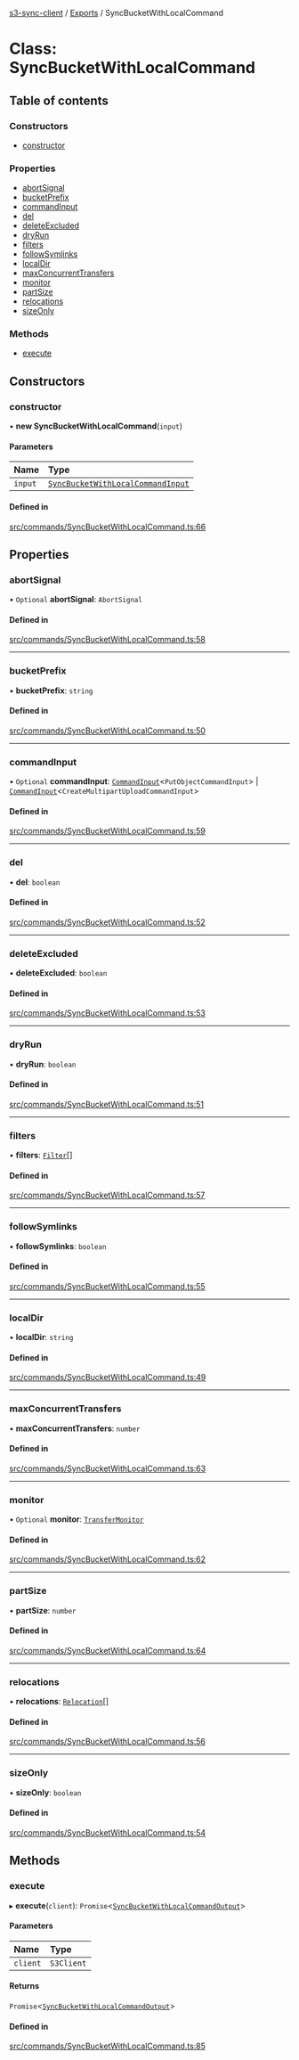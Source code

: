 [s3-sync-client](../README.md) / [Exports](../modules.md) / SyncBucketWithLocalCommand

# Class: SyncBucketWithLocalCommand

## Table of contents

### Constructors

- [constructor](SyncBucketWithLocalCommand.md#constructor)

### Properties

- [abortSignal](SyncBucketWithLocalCommand.md#abortsignal)
- [bucketPrefix](SyncBucketWithLocalCommand.md#bucketprefix)
- [commandInput](SyncBucketWithLocalCommand.md#commandinput)
- [del](SyncBucketWithLocalCommand.md#del)
- [deleteExcluded](SyncBucketWithLocalCommand.md#deleteexcluded)
- [dryRun](SyncBucketWithLocalCommand.md#dryrun)
- [filters](SyncBucketWithLocalCommand.md#filters)
- [followSymlinks](SyncBucketWithLocalCommand.md#followsymlinks)
- [localDir](SyncBucketWithLocalCommand.md#localdir)
- [maxConcurrentTransfers](SyncBucketWithLocalCommand.md#maxconcurrenttransfers)
- [monitor](SyncBucketWithLocalCommand.md#monitor)
- [partSize](SyncBucketWithLocalCommand.md#partsize)
- [relocations](SyncBucketWithLocalCommand.md#relocations)
- [sizeOnly](SyncBucketWithLocalCommand.md#sizeonly)

### Methods

- [execute](SyncBucketWithLocalCommand.md#execute)

## Constructors

### constructor

• **new SyncBucketWithLocalCommand**(`input`)

#### Parameters

| Name | Type |
| :------ | :------ |
| `input` | [`SyncBucketWithLocalCommandInput`](../modules.md#syncbucketwithlocalcommandinput) |

#### Defined in

[src/commands/SyncBucketWithLocalCommand.ts:66](https://github.com/jeanbmar/s3-sync-client/blob/168acbf/src/commands/SyncBucketWithLocalCommand.ts#L66)

## Properties

### abortSignal

• `Optional` **abortSignal**: `AbortSignal`

#### Defined in

[src/commands/SyncBucketWithLocalCommand.ts:58](https://github.com/jeanbmar/s3-sync-client/blob/168acbf/src/commands/SyncBucketWithLocalCommand.ts#L58)

___

### bucketPrefix

• **bucketPrefix**: `string`

#### Defined in

[src/commands/SyncBucketWithLocalCommand.ts:50](https://github.com/jeanbmar/s3-sync-client/blob/168acbf/src/commands/SyncBucketWithLocalCommand.ts#L50)

___

### commandInput

• `Optional` **commandInput**: [`CommandInput`](../modules.md#commandinput)<`PutObjectCommandInput`\> \| [`CommandInput`](../modules.md#commandinput)<`CreateMultipartUploadCommandInput`\>

#### Defined in

[src/commands/SyncBucketWithLocalCommand.ts:59](https://github.com/jeanbmar/s3-sync-client/blob/168acbf/src/commands/SyncBucketWithLocalCommand.ts#L59)

___

### del

• **del**: `boolean`

#### Defined in

[src/commands/SyncBucketWithLocalCommand.ts:52](https://github.com/jeanbmar/s3-sync-client/blob/168acbf/src/commands/SyncBucketWithLocalCommand.ts#L52)

___

### deleteExcluded

• **deleteExcluded**: `boolean`

#### Defined in

[src/commands/SyncBucketWithLocalCommand.ts:53](https://github.com/jeanbmar/s3-sync-client/blob/168acbf/src/commands/SyncBucketWithLocalCommand.ts#L53)

___

### dryRun

• **dryRun**: `boolean`

#### Defined in

[src/commands/SyncBucketWithLocalCommand.ts:51](https://github.com/jeanbmar/s3-sync-client/blob/168acbf/src/commands/SyncBucketWithLocalCommand.ts#L51)

___

### filters

• **filters**: [`Filter`](../modules.md#filter)[]

#### Defined in

[src/commands/SyncBucketWithLocalCommand.ts:57](https://github.com/jeanbmar/s3-sync-client/blob/168acbf/src/commands/SyncBucketWithLocalCommand.ts#L57)

___

### followSymlinks

• **followSymlinks**: `boolean`

#### Defined in

[src/commands/SyncBucketWithLocalCommand.ts:55](https://github.com/jeanbmar/s3-sync-client/blob/168acbf/src/commands/SyncBucketWithLocalCommand.ts#L55)

___

### localDir

• **localDir**: `string`

#### Defined in

[src/commands/SyncBucketWithLocalCommand.ts:49](https://github.com/jeanbmar/s3-sync-client/blob/168acbf/src/commands/SyncBucketWithLocalCommand.ts#L49)

___

### maxConcurrentTransfers

• **maxConcurrentTransfers**: `number`

#### Defined in

[src/commands/SyncBucketWithLocalCommand.ts:63](https://github.com/jeanbmar/s3-sync-client/blob/168acbf/src/commands/SyncBucketWithLocalCommand.ts#L63)

___

### monitor

• `Optional` **monitor**: [`TransferMonitor`](TransferMonitor.md)

#### Defined in

[src/commands/SyncBucketWithLocalCommand.ts:62](https://github.com/jeanbmar/s3-sync-client/blob/168acbf/src/commands/SyncBucketWithLocalCommand.ts#L62)

___

### partSize

• **partSize**: `number`

#### Defined in

[src/commands/SyncBucketWithLocalCommand.ts:64](https://github.com/jeanbmar/s3-sync-client/blob/168acbf/src/commands/SyncBucketWithLocalCommand.ts#L64)

___

### relocations

• **relocations**: [`Relocation`](../modules.md#relocation)[]

#### Defined in

[src/commands/SyncBucketWithLocalCommand.ts:56](https://github.com/jeanbmar/s3-sync-client/blob/168acbf/src/commands/SyncBucketWithLocalCommand.ts#L56)

___

### sizeOnly

• **sizeOnly**: `boolean`

#### Defined in

[src/commands/SyncBucketWithLocalCommand.ts:54](https://github.com/jeanbmar/s3-sync-client/blob/168acbf/src/commands/SyncBucketWithLocalCommand.ts#L54)

## Methods

### execute

▸ **execute**(`client`): `Promise`<[`SyncBucketWithLocalCommandOutput`](../modules.md#syncbucketwithlocalcommandoutput)\>

#### Parameters

| Name | Type |
| :------ | :------ |
| `client` | `S3Client` |

#### Returns

`Promise`<[`SyncBucketWithLocalCommandOutput`](../modules.md#syncbucketwithlocalcommandoutput)\>

#### Defined in

[src/commands/SyncBucketWithLocalCommand.ts:85](https://github.com/jeanbmar/s3-sync-client/blob/168acbf/src/commands/SyncBucketWithLocalCommand.ts#L85)
